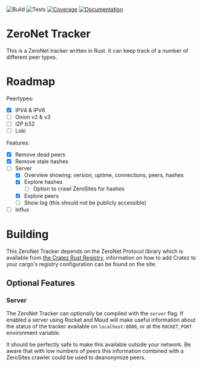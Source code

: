 ![Build](http://localhost:43110/1EtS177qrqicnGtGzktcMPEeL13FeLKJEG/img/build.svg)
![Tests](http://localhost:43110/1EtS177qrqicnGtGzktcMPEeL13FeLKJEG/img/tests.svg)
[![Coverage](http://localhost:43110/1EtS177qrqicnGtGzktcMPEeL13FeLKJEG/img/coverage.svg)](http://localhost:43110/1EtS177qrqicnGtGzktcMPEeL13FeLKJEG/coverage/html)
[![Documentation](http://localhost:43110/1EtS177qrqicnGtGzktcMPEeL13FeLKJEG/img/doc.svg)](http://localhost:43110/1EtS177qrqicnGtGzktcMPEeL13FeLKJEG/doc/zeronet_tracker)

# ZeroNet Tracker
This is a ZeroNet tracker written in Rust. It can keep track of a number of different peer types.

# Roadmap
Peertypes:
- [x] IPV4 & IPV6
- [ ] Onion v2 & v3
- [ ] I2P b32
- [ ] Loki

Features:
- [x] Remove dead peers
- [x] Remove stale hashes
- [ ] Server
  - [x] Overview showing: version, uptime, connections, peers, hashes
  - [x] Explore hashes
    - [ ] Option to crawl ZeroSites for hashes
  - [x] Explore peers
  - [ ] Show log (this should not be publicly accessible)
- [ ] Influx

# Building
This ZeroNet Tracker depends on the ZeroNet Protocol library which is available from [the Cratez Rust Registry](/1CRAteZVBUYrnx8jj9x87A1zCnptrWFhPH), information on how to add Cratez to your cargo's registry configuration can be found on the site.

## Optional Features

### Server
The ZeroNet Tracker can optionally be compiled with the `server` flag. If enabled a server using Rocket and Maud will make useful information about the status of the tracker available on `localhost:8000`, or at the `ROCKET_PORT` environment variable.

It should be perfectly safe to make this available outside your network. Be aware that with low numbers of peers this information combined with a ZeroSites crawler could be used to deanonymize peers.
